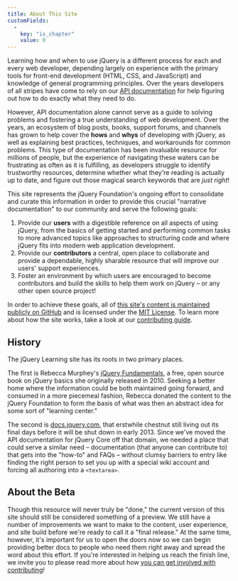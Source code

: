 ```yaml
---
title: About This Site
customFields:
  -
    key: "is_chapter"
    value: 0
---
```


Learning how and when to use jQuery is a different process for each and every web developer, depending largely on experience with the primary tools for front-end development (HTML, CSS, and JavaScript) and knowledge of general programming principles. Over the years developers of all stripes have come to rely on our [API documentation](http://api.jquery.com) for help figuring out how to do exactly what they need to do.

However, API documentation alone cannot serve as a guide to solving problems and fostering a true understanding of web development. Over the years, an ecosystem of blog posts, books, support forums, and channels has grown to help cover the **hows** and **whys** of developing with jQuery, as well as explaining best practices, techniques, and workarounds for common problems. This type of documentation has been invaluable resource for millions of people, but the experience of navigating these waters can be frustrating as often as it is fulfilling, as developers struggle to identify trustworthy resources, determine whether what they're reading is actually up to date, and figure out those magical search keywords that are _just right_!

This site represents the jQuery Foundation's ongoing effort to consolidate and
curate this information in order to provide this crucial "narrative
documentation" to our community and serve the following goals:

1. Provide our **users** with a digestible reference on all aspects of using jQuery, from the basics of getting started and performing common tasks to more advanced topics like approaches to structuring code and where jQuery fits into modern web application development.
2. Provide our **contributors** a central, open place to collaborate and provide a dependable, highly sharable resource that will improve our users' support experiences.
3. Foster an environment by which users are encouraged to become contributors and build the skills to help them work on jQuery – or any other open source project!

In order to achieve these goals, all of [this site's content is maintained publicly on GitHub](http://github.com/jquery/learn.jquery.com) and is licensed under the [MIT License](https://github.com/jquery/learn.jquery.com/blob/master/LICENSE-MIT.txt). To learn more about how the site works, take a look at our [contributing guide](/contributing).

## History

The jQuery Learning site has its roots in two primary places.

The first is Rebecca Murphey's [jQuery Fundamentals](http://jqfundamentals.com/legacy), a free, open source book on jQuery basics she originally released in 2010. Seeking a better home where the information could be both maintained going forward, and consumed in a more piecemeal fashion, Rebecca donated the content to the jQuery Foundation to form the basis of what was then an abstract idea for some sort of "learning center."

The second is [docs.jquery.com](http://docs.jquery.com), that erstwhile chestnut still living out its final days before it will be shut down in early 2013. Since we've moved the API documentation for jQuery Core off that domain, we needed a place that could serve a similar need – documentation (that anyone can contribute to) that gets into the "how-to" and FAQs – without clumsy barriers to entry like finding the right person to set you up with a special wiki account and forcing all authoring into a `<textarea>`.

<h2><a name="beta">About the Beta</a></h2>

Though this resource will never truly be "done," the current version of this site should still be considered something of a preview. We still have a number of improvements we want to make to the content, user experience, and site build before we're ready to call it a "final release." At the same time, however, it's important for us to open the doors now so we can begin providing better docs to people who need them right away and spread the word about this effort. If you're interested in helping us reach the finish line, we invite you to please read more about how [you can get involved with contributing](/contributing)!
